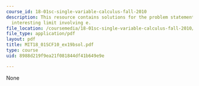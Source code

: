 ```yaml
---
course_id: 18-01sc-single-variable-calculus-fall-2010
description: This resource contains solutions for the problem statements related to
  interesting limit involving e.
file_location: /coursemedia/18-01sc-single-variable-calculus-fall-2010/8988d219f9ea21f081844df41b649e9e_MIT18_01SCF10_ex19bsol.pdf
file_type: application/pdf
layout: pdf
title: MIT18_01SCF10_ex19bsol.pdf
type: course
uid: 8988d219f9ea21f081844df41b649e9e

---
```

None